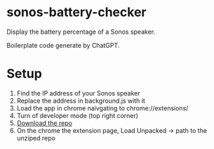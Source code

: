 # sonos-battery-checker
Display the battery percentage of a Sonos speaker.

Boilerplate code generate by ChatGPT.

# Setup

1. Find the IP address of your Sonos speaker
2. Replace the address in background.js with it
3. Load the app in chrome naivgating to chrome://extensions/
4. Turn of developer mode (top right corner)
5. [Download the repo](https://github.com/qbalin/sonos-battery-checker/archive/refs/heads/main.zip)
6. On the chrome the extension page, Load Unpacked -> path to the unziped repo
